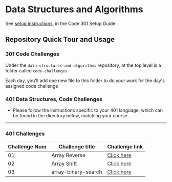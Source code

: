 # Data Structures and Algorithms

See [setup instructions](https://codefellows.github.io/setup-guide/code-301/3-code-challenges), in the Code 301 Setup Guide.

## Repository Quick Tour and Usage

### 301 Code Challenges

Under the `data-structures-and-algorithms` repository, at the top level is a folder called `code-challenges`

Each day, you'll add one new file to this folder to do your work for the day's assigned code challenge

### 401 Data Structures, Code Challenges

- Please follow the instructions specific to your 401 language, which can be found in the directory below, matching your course.

---

### 401 Challenges
Challenge Num | Challenge title | Challenge link
------------ | ------------- | --------------
01|  Array Reverse| [Click here](https://github.com/oebitw/data-structures-and-algorithms/tree/main/javascript/code-challenges/array-reverse)
02 | Array Shift | [Click here](https://github.com/oebitw/data-structures-and-algorithms/tree/main/javascript/code-challenges/array-shift)
03 | array-binary-search | [Click here](https://github.com/oebitw/data-structures-and-algorithms/tree/main/javascript/code-challenges/array-binary-search)

